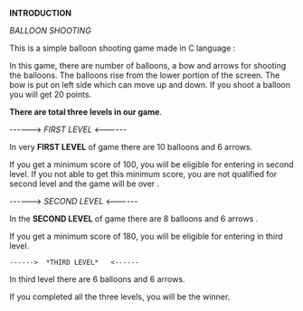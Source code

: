 **INTRODUCTION** 

*BALLOON SHOOTING*

This is a simple balloon shooting game made in C language :

In this game, there are number of balloons, a bow and arrows for shooting the balloons. 
The balloons rise from the lower portion of the screen. 
The bow is put on left side which can move up and down. If you shoot a balloon you will get 20 points. 



**There are total three levels in our game**.


   ------>  *FIRST LEVEL*   <------
   
In very **FIRST LEVEL** of game there are 10 balloons and 6 arrows.

If you get a minimum score of 100, you will be eligible for entering in second level. 
If you not able to get this minimum score, you are not qualified for second level and the game will be over . 

 
 ------>  *SECOND LEVEL*   <------

In the **SECOND LEVEL** of game there are  8 balloons and 6 arrows .

If you get a minimum score of 180, you will be eligible for entering in third level.


    ------>  *THIRD LEVEL*   <------
 
     
 In third level there are 6 balloons and 6 arrows.

If you completed all the three levels, you will be the winner.


